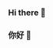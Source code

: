 ### Hi there 👋
### 你好 👋
<!--
[![chchenhui's GitHub stats](https://github-readme-stats.vercel.app/api?username=chchenhui)](https://github.com/chchenhui/github-readme-stats)
**chchenhui/chchenhui** is a ✨ _special_ ✨ repository because its `README.md` (this file) appears on your GitHub profile.

Here are some ideas to get you started:

- 🔭 I’m currently working on ...
- 🌱 I’m currently learning ...
- 👯 I’m looking to collaborate on ...
- 🤔 I’m looking for help with ...
- 💬 Ask me about ...
- 📫 How to reach me: ...
- 😄 Pronouns: ...
- ⚡ Fun fact: ...
-->
